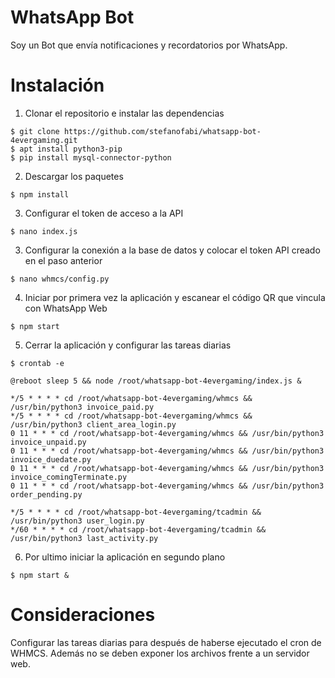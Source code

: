 # WhatsApp Bot
Soy un Bot que envía notificaciones y recordatorios por WhatsApp.

# Instalación
1. Clonar el repositorio e instalar las dependencias
```
$ git clone https://github.com/stefanofabi/whatsapp-bot-4evergaming.git
$ apt install python3-pip
$ pip install mysql-connector-python
```

2. Descargar los paquetes 
```
$ npm install
```

3. Configurar el token de acceso a la API
```
$ nano index.js
```

3. Configurar la conexión a la base de datos y colocar el token API creado en el paso anterior
```
$ nano whmcs/config.py
```

4. Iniciar por primera vez la aplicación y escanear el código QR que vincula con WhatsApp Web
```
$ npm start
```

5. Cerrar la aplicación y configurar las tareas diarias
```
$ crontab -e
```

```
@reboot sleep 5 && node /root/whatsapp-bot-4evergaming/index.js &

*/5 * * * * cd /root/whatsapp-bot-4evergaming/whmcs && /usr/bin/python3 invoice_paid.py
*/5 * * * * cd /root/whatsapp-bot-4evergaming/whmcs && /usr/bin/python3 client_area_login.py
0 11 * * * cd /root/whatsapp-bot-4evergaming/whmcs && /usr/bin/python3 invoice_unpaid.py
0 11 * * * cd /root/whatsapp-bot-4evergaming/whmcs && /usr/bin/python3 invoice_duedate.py
0 11 * * * cd /root/whatsapp-bot-4evergaming/whmcs && /usr/bin/python3 invoice_comingTerminate.py
0 11 * * * cd /root/whatsapp-bot-4evergaming/whmcs && /usr/bin/python3 order_pending.py

*/5 * * * * cd /root/whatsapp-bot-4evergaming/tcadmin && /usr/bin/python3 user_login.py
*/60 * * * * cd /root/whatsapp-bot-4evergaming/tcadmin && /usr/bin/python3 last_activity.py
```

6. Por ultimo iniciar la aplicación en segundo plano
```
$ npm start & 
```

# Consideraciones
Configurar las tareas diarias para después de haberse ejecutado el cron de WHMCS. Además no se deben exponer los archivos frente a un servidor web.
